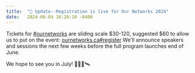 ```yaml
---
title:  "📢 Update--Registration is live for Our Networks 2024"
date:   2024-06-04 16:26:10 -0400
---
```


Tickets for [#ournetworks](https://post.lurk.org/tags/ournetworks) are sliding scale $30-120, suggested $60 to allow us to put on the event: [ournetworks.ca#register](https://ournetworks.ca/#register)
We'll announce speakers and sessions the next few weeks before the full program launches end of June.

We hope to see you in July! 🌻🌞📡🛰️
